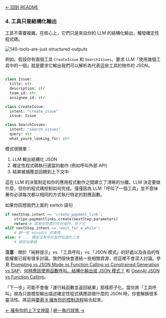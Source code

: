 [← 回到 README](https://github.com/circleghost/12-factor-agents/blob/main/README.md)

### 4. 工具只是結構化輸出

工具不需要複雜。在核心上，它們只是來自你的 LLM 的結構化輸出，觸發確定性程式碼。

![140-tools-are-just-structured-outputs](https://github.com/circleghost/12-factor-agents/blob/main/img/140-tools-are-just-structured-outputs.png)

例如，假設你有兩個工具 `CreateIssue` 和 `SearchIssues`。要求 LLM「使用幾個工具中的一個」就是要求它輸出我們可以解析為代表這些工具的物件的 JSON。

```python

class Issue:
  title: str
  description: str
  team_id: str
  assignee_id: str

class CreateIssue:
  intent: "create_issue"
  issue: Issue

class SearchIssues:
  intent: "search_issues"
  query: str
  what_youre_looking_for: str
```

模式很簡單：
1. LLM 輸出結構化 JSON
3. 確定性程式碼執行適當的動作 (例如呼叫外部 API)
4. 結果被捕獲並回饋到上下文中

這在 LLM 的決策制定和你的應用程式動作之間建立了清晰的分離。LLM 決定要做什麼，但你的程式碼控制如何完成。僅僅因為 LLM「呼叫了一個工具」並不意味著你必須每次都以相同的方式執行特定的對應函數。

如果你回想我們上面的 switch 語句

```python
if nextStep.intent == 'create_payment_link':
    stripe.paymentlinks.create(nextStep.parameters)
    return # 或者你想要的任何操作，見下文
elif nextStep.intent == 'wait_for_a_while': 
    # 做一些 monadic 的事情
else: # ... 模型沒有呼叫我們知道的工具
    # 做其他事情
```

**注意**：關於「純粹提示」vs.「工具呼叫」vs.「JSON 模式」的好處以及各自的性能權衡已經有很多討論。我們很快會連結一些相關資源，但這裡不會深入討論。參見 [Prompting vs JSON Mode vs Function Calling vs Constrained Generation vs SAP](https://www.boundaryml.com/blog/schema-aligned-parsing)、[何時應該使用函數呼叫、結構化輸出或 JSON 模式？](https://www.vellum.ai/blog/when-should-i-use-function-calling-structured-outputs-or-json-mode#:~:text=We%20don%27t%20recommend%20using%20JSON,always%20use%20Structured%20Outputs%20instead) 和 [OpenAI JSON vs Function Calling](https://docs.llamaindex.ai/en/stable/examples/llm/openai_json_vs_function_calling/)。

「下一步」可能不會像「運行純函數並返回結果」那樣原子化。當你將「工具呼叫」視為只是模型輸出描述確定性程式碼應該做什麼的 JSON 時，你會解鎖很多靈活性。將這與[要素 8 擁有你的控制流程](https://github.com/circleghost/12-factor-agents/blob/main/content/factor-08-own-your-control-flow.md)結合起來。

[← 擁有你的上下文視窗](https://github.com/circleghost/12-factor-agents/blob/main/content/factor-03-own-your-context-window.md) | [統一執行狀態 →](https://github.com/circleghost/12-factor-agents/blob/main/content/factor-05-unify-execution-state.md)

